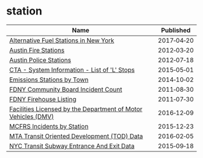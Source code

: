 # station

Name | Published
---- | ---------
[Alternative Fuel Stations in New York](../datasets/bpkx-gmh7.md) | 2017&#x2011;04&#x2011;20
[Austin Fire Stations](../datasets/64cq-wf5u.md) | 2012&#x2011;03&#x2011;20
[Austin Police Stations](../datasets/jmp6-p8e2.md) | 2012&#x2011;07&#x2011;18
[CTA - System Information - List of 'L' Stops](../datasets/8pix-ypme.md) | 2015&#x2011;05&#x2011;01
[Emissions Stations by Town](../datasets/q8eg-b88c.md) | 2014&#x2011;10&#x2011;02
[FDNY Community Board Incident Count](../datasets/rtc6-e7ff.md) | 2011&#x2011;08&#x2011;30
[FDNY Firehouse Listing](../datasets/hc8x-tcnd.md) | 2011&#x2011;07&#x2011;30
[Facilities Licensed by the Department of Motor Vehicles (DMV)](../datasets/nhjr-rpi2.md) | 2016&#x2011;12&#x2011;09
[MCFRS Incidents by Station](../datasets/mf5d-mtzf.md) | 2015&#x2011;12&#x2011;23
[MTA Transit Oriented Development (TOD) Data](../datasets/cqt2-ypem.md) | 2016&#x2011;02&#x2011;05
[NYC Transit Subway Entrance And Exit Data](../datasets/i9wp-a4ja.md) | 2015&#x2011;09&#x2011;18

